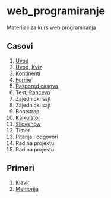 # web_programiranje
Materijali za kurs web programiranja

## Casovi
1. [Uvod](/cas1/index.html)
2. [Uvod](/cas2/index.html), [Kviz](/cas2/kviz.html)
3. [Kontinenti](/cas3/index.html)
4. [Forme](/cas4/index.html)
5. [Raspored casova](/cas5/index.html)
6. Test, [Pancevo](/cas6/index.html)
7. Zajednicki sajt
8. Zajednicki sajt
9. Bootstrap
10. [Kalkulator](/kalkulator/index.html)
11. [Slideshow](/cas11/index.html)
12. Timer
13. Pitanja i odgovori
14. Rad na projektu
15. Rad na projektu

## Primeri
1. [Klavir](/klavir/index.html)
2. [Memorija](/memorija/index.html)
